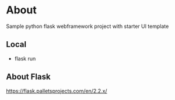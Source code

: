 # About
Sample python flask webframework project with starter UI template

## Local
- flask run

## About Flask
https://flask.palletsprojects.com/en/2.2.x/

